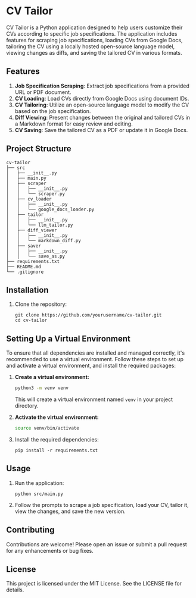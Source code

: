 # CV Tailor

CV Tailor is a Python application designed to help users customize their CVs according to specific job specifications. The application includes features for scraping job specifications, loading CVs from Google Docs, tailoring the CV using a locally hosted open-source language model, viewing changes as diffs, and saving the tailored CV in various formats.

## Features

1. **Job Specification Scraping**: Extract job specifications from a provided URL or PDF document.
2. **CV Loading**: Load CVs directly from Google Docs using document IDs.
3. **CV Tailoring**: Utilize an open-source language model to modify the CV based on the job specification.
4. **Diff Viewing**: Present changes between the original and tailored CVs in a Markdown format for easy review and editing.
5. **CV Saving**: Save the tailored CV as a PDF or update it in Google Docs.

## Project Structure

```
cv-tailor
├── src
│   ├── __init__.py
│   ├── main.py
│   ├── scraper
│   │   ├── __init__.py
│   │   └── scraper.py
│   ├── cv_loader
│   │   ├── __init__.py
│   │   └── google_docs_loader.py
│   ├── tailor
│   │   ├── __init__.py
│   │   └── llm_tailor.py
│   ├── diff_viewer
│   │   ├── __init__.py
│   │   └── markdown_diff.py
│   ├── saver
│   │   ├── __init__.py
│   │   └── save_as.py
├── requirements.txt
├── README.md
└── .gitignore
```

## Installation

1. Clone the repository:
   ```
   git clone https://github.com/yourusername/cv-tailor.git
   cd cv-tailor
   ```
## Setting Up a Virtual Environment

To ensure that all dependencies are installed and managed correctly, it's recommended to use a virtual environment. Follow these steps to set up and activate a virtual environment, and install the required packages:

1. **Create a virtual environment:**

    ```sh
    python3 -m venv venv
    ```

    This will create a virtual environment named `venv` in your project directory.

2. **Activate the virtual environment:**

    ```sh
    source venv/bin/activate
    ```
    
3. Install the required dependencies:
   ```
   pip install -r requirements.txt
   ```

## Usage

1. Run the application:
   ```
   python src/main.py
   ```

2. Follow the prompts to scrape a job specification, load your CV, tailor it, view the changes, and save the new version.

## Contributing

Contributions are welcome! Please open an issue or submit a pull request for any enhancements or bug fixes.

## License

This project is licensed under the MIT License. See the LICENSE file for details.